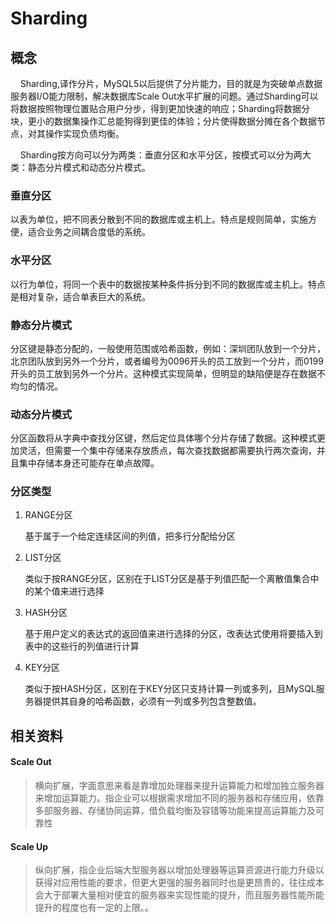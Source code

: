 # Sharding

## 概念

&nbsp;&nbsp;&nbsp;&nbsp;Sharding,译作分片，MySQL5以后提供了分片能力，目的就是为突破单点数据服务器I/O能力限制，解决数据库Scale Out水平扩展的问题。通过Sharding可以将数据按照物理位置贴合用户分步，得到更加快速的响应；Sharding将数据分块，更小的数据集操作汇总能狗得到更佳的体验；分片使得数据分摊在各个数据节点，对其操作实现负债均衡。

&nbsp;&nbsp;&nbsp;&nbsp;Sharding按方向可以分为两类：垂直分区和水平分区，按模式可以分为两大类：静态分片模式和动态分片模式。

### 垂直分区
以表为单位，把不同表分散到不同的数据库或主机上。特点是规则简单，实施方便，适合业务之间耦合度低的系统。
### 水平分区
以行为单位，将同一个表中的数据按某种条件拆分到不同的数据库或主机上。特点是相对复杂，适合单表巨大的系统。

### 静态分片模式
分区键是静态分配的，一般使用范围或哈希函数，例如：深圳团队放到一个分片，北京团队放到另外一个分片，或者编号为0096开头的员工放到一个分片，而0199开头的员工放到另外一个分片。这种模式实现简单，但明显的缺陷便是存在数据不均匀的情况。
### 动态分片模式
分区函数将从字典中查找分区键，然后定位具体哪个分片存储了数据。这种模式更加灵活，但需要一个集中存储来存放质点，每次查找数据都需要执行两次查询，并且集中存储本身还可能存在单点故障。

### 分区类型
1. RANGE分区

    基于属于一个给定连续区间的列值，把多行分配给分区
1. LIST分区

    类似于按RANGE分区，区别在于LIST分区是基于列值匹配一个离散值集合中的某个值来进行选择
1. HASH分区

    基于用户定义的表达式的返回值来进行选择的分区，改表达式使用将要插入到表中的这些行的列值进行计算
1. KEY分区

    类似于按HASH分区，区别在于KEY分区只支持计算一列或多列，且MySQL服务器提供其自身的哈希函数，必须有一列或多列包含整数值。

## 相关资料
#### Scale Out
> 横向扩展，字面意思来看是靠增加处理器来提升运算能力和增加独立服务器来增加运算能力。指企业可以根据需求增加不同的服务器和存储应用，依靠多部服务器、存储协同运算，借负载均衡及容错等功能来提高运算能力及可靠性


#### Scale Up
> 纵向扩展，指企业后端大型服务器以增加处理器等运算资源进行能力升级以获得对应用性能的要求，但更大更强的服务器同时也是更昂贵的，往往成本会大于部署大量相对便宜的服务器来实现性能的提升，而且服务器性能所能提升的程度也有一定的上限。。
